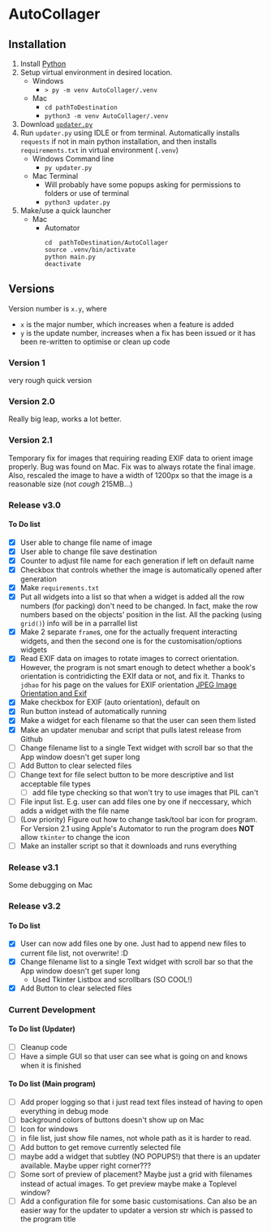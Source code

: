 # AutoCollager

## Installation
1. Install [Python](https://www.python.org/)
2. Setup virtual environment in desired location.
   - Windows
     - `> py -m venv AutoCollager/.venv`
   - Mac
     - `cd pathToDestination`
     - `python3 -m venv AutoCollager/.venv`
3. Download [`updater.py`](https://github.com/NoahLobbe/AutoCollager/releases/latest/download/updater.py)
4. Run `updater.py` using IDLE or from terminal. Automatically installs `requests` if not in main python installation, and then installs `requirements.txt` in virtual environment (`.venv`)
    - Windows Command line
      - `py updater.py`
    - Mac Terminal
      - Will probably have some popups asking for permissions to folders or use of terminal
      - `python3 updater.py`
5. Make/use a quick launcher
    - Mac
      - Automator   
         ```
         cd  pathToDestination/AutoCollager
         source .venv/bin/activate
         python main.py
         deactivate
         ```


## Versions
Version number is `x.y`, where
- `x` is the major number, which increases when a feature is added
- `y` is the update number, increases when a fix has been issued or it has been re-written to optimise or clean up code


### Version 1
very rough quick version

### Version 2.0
Really big leap, works a lot better.

### Version 2.1
Temporary fix for images that requiring reading EXIF data to orient image properly. Bug was found on Mac.
Fix was to always rotate the final image. Also, rescaled the image to have a width of 1200px so that the image is a reasonable size (not *cough* 215MB...)

### Release v3.0

#### To Do list
- [x] User able to change file name of image 
- [x] User able to change file save destination 
- [x] Counter to adjust file name for each generation if left on default name
- [x] Checkbox that controls whether the image is automatically opened after generation
- [x] Make `requirements.txt`
- [x] Put all widgets into a list so that when a widget is added all the row numbers (for packing) don't need to be changed. In fact, make the row numbers based on the objects' position in the list. All the packing (using `grid()`) info will be in a parrallel list
- [x] Make 2 separate `frame`s, one for the actually frequent interacting widgets, and then the second one is for the customisation/options widgets
- [x] Read EXIF data on images to rotate images to correct orientation. However, the program is not smart enough to detect whether a book's orientation is contridicting the EXIf data or not, and fix it. Thanks to `jdhao` for his page on the values for EXIF orientation [JPEG Image Orientation and Exif](https://web.archive.org/web/20241110203841/https://jdhao.github.io/2019/07/31/image_rotation_exif_info/)
- [x] Make checkbox for EXIF (auto orientation), default on
- [x] Run button instead of automatically running
- [x] Make a widget for each filename so that the user can seen them listed
- [x] Make an updater menubar and script that pulls latest release from Github
- [ ] Change filename list to a single Text widget with scroll bar so that the App window doesn't get super long
- [ ] Add Button to clear selected files
- [ ] Change text for file select button to be more descriptive and list acceptable file types
  - [ ] add file type checking so that won't try to use images that PIL can't
- [ ] File input list. E.g. user can add files one by one if neccessary, which adds a widget with the file name
- [ ] (Low priority) Figure out how to change task/tool bar icon for program. For Version 2.1 using Apple's Automator to run the program does **NOT** allow `tkinter` to change the icon
- [ ] Make an installer script so that it downloads and runs everything

### Release v3.1
Some debugging on Mac

### Release v3.2 
#### To Do list
- [x] User can now add files one by one. Just had to append new files to current file list, not overwrite! :D
- [x] Change filename list to a single Text widget with scroll bar so that the App window doesn't get super long
  - Used Tkinter Listbox and scrollbars (SO COOL!)
- [x] Add Button to clear selected files

### Current Development
#### To Do list (Updater)
- [ ] Cleanup code
- [ ] Have a simple GUI so that user can see what is going on and knows when it is finished

#### To Do list (Main program)
- [ ] Add proper logging so that i just read text files instead of having to open everything in debug mode
- [ ] background colors of buttons doesn't show up on Mac
- [ ] Icon for windows
- [ ] in file list, just show file names, not whole path as it is harder to read.
- [ ] Add button to get remove currently selected file
- [ ] maybe add a widget that subtley (NO POPUPS!) that there is an updater available. Maybe upper right corner???
- [ ] Some sort of preview of placement? Maybe just a grid with filenames instead of actual images. To get preview maybe make a Toplevel window?
- [ ] Add a configuration file for some basic customisations. Can also be an easier way for the updater to updater a version str which is passed to the program title
